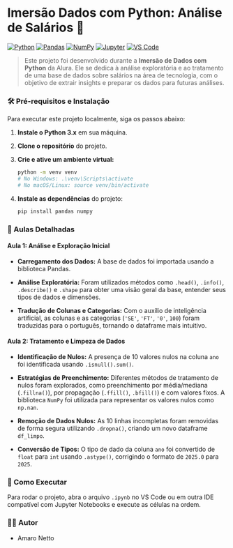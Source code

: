 # Imersão Dados com Python: Análise de Salários 🚀

[![Python](https://img.shields.io/badge/Python-3776AB?style=for-the-badge&logo=python&logoColor=white)](https://www.python.org/)
[![Pandas](https://img.shields.io/badge/Pandas-150458?style=for-the-badge&logo=pandas&logoColor=white)](https://pandas.pydata.org/)
[![NumPy](https://img.shields.io/badge/NumPy-013243?style=for-the-badge&logo=numpy&logoColor=white)](https://numpy.org/)
[![Jupyter](https://img.shields.io/badge/Jupyter-F37626?style=for-the-badge&logo=jupyter&logoColor=white)](https://jupyter.org/)
[![VS Code](https://img.shields.io/badge/VS%20Code-007ACC?style=for-the-badge&logo=visual-studio-code&logoColor=white)](https://code.visualstudio.com/)

> Este projeto foi desenvolvido durante a **Imersão de Dados com Python** da Alura. Ele se dedica à análise exploratória e ao tratamento de uma base de dados sobre salários na área de tecnologia, com o objetivo de extrair insights e preparar os dados para futuras análises.

### 🛠️ Pré-requisitos e Instalação

Para executar este projeto localmente, siga os passos abaixo:

1. **Instale o Python 3.x** em sua máquina.

2. **Clone o repositório** do projeto.

3. **Crie e ative um ambiente virtual:**

   ```bash
   python -m venv venv
   # No Windows: .\venv\Scripts\activate
   # No macOS/Linux: source venv/bin/activate
   ```

4. **Instale as dependências** do projeto:

   ```bash
   pip install pandas numpy
   ```

### 📝 Aulas Detalhadas

#### **Aula 1: Análise e Exploração Inicial**

* **Carregamento dos Dados:** A base de dados foi importada usando a biblioteca Pandas.

* **Análise Exploratória:** Foram utilizados métodos como `.head()`, `.info()`, `.describe()` e `.shape` para obter uma visão geral da base, entender seus tipos de dados e dimensões.

* **Tradução de Colunas e Categorias:** Com o auxílio de inteligência artificial, as colunas e as categorias (`'SE'`, `'FT'`, `'0'`, `100`) foram traduzidas para o português, tornando o dataframe mais intuitivo.

#### **Aula 2: Tratamento e Limpeza de Dados**

* **Identificação de Nulos:** A presença de 10 valores nulos na coluna `ano` foi identificada usando `.isnull().sum()`.

* **Estratégias de Preenchimento:** Diferentes métodos de tratamento de nulos foram explorados, como preenchimento por média/mediana (`.fillna()`), por propagação (`.ffill()`, `.bfill()`) e com valores fixos. A biblioteca `NumPy` foi utilizada para representar os valores nulos como `np.nan`.

* **Remoção de Dados Nulos:** As 10 linhas incompletas foram removidas de forma segura utilizando `.dropna()`, criando um novo dataframe `df_limpo`.

* **Conversão de Tipos:** O tipo de dado da coluna `ano` foi convertido de `float` para `int` usando `.astype()`, corrigindo o formato de `2025.0` para `2025`.

### 🚀 Como Executar

Para rodar o projeto, abra o arquivo `.ipynb` no VS Code ou em outra IDE compatível com Jupyter Notebooks e execute as células na ordem.

### 🧑‍💻 Autor

* Amaro Netto
